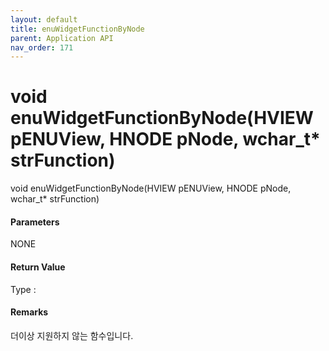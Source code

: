 ```yaml
---
layout: default
title: enuWidgetFunctionByNode
parent: Application API
nav_order: 171
---
```

# void enuWidgetFunctionByNode\(HVIEW pENUView, HNODE pNode, wchar\_t\* strFunction\)

void enuWidgetFunctionByNode\(HVIEW pENUView, HNODE pNode, wchar\_t\* strFunction\)

#### Parameters

NONE

#### Return Value

Type :

#### Remarks

더이상 지원하지 않는 함수입니다.



